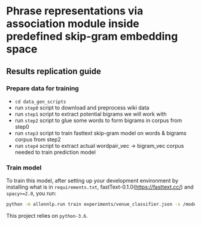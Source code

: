 # Phrase representations via association module inside predefined skip-gram embedding space 

## Results replication guide
### Prepare data for training
* `cd data_gen_scripts`
* run `step0` script to download and preprocess wiki data
* run `step1` script to extract potential bigrams we will work with
* run `step2` script to glue some words to form bigrams in corpus from step0
* run `step3` script to train fasttext skip-gram model on words & bigrams corpus from step2
* run `step4` script to extract actual wordpair_vec -> bigram_vec corpus needed to train prediction model
### Train model
To train this model, after setting up your development environment by installing what is in `requirements.txt`, 
fastText-0.1.0(https://fasttext.cc/) and `spacy>=2.0`, you run:
```bash
python -m allennlp.run train experiments/venue_classifier.json -s /models --include-package towards_machine_reasoning
```

This project relies on `python-3.6`.

